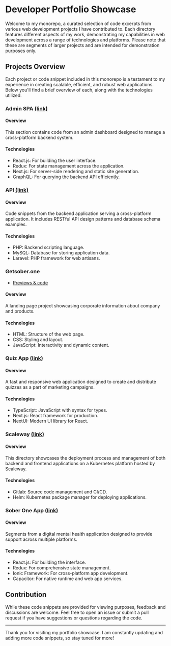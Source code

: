 # Developer Portfolio Showcase

Welcome to my monorepo, a curated selection of code excerpts from various web development projects I have contributed to. Each directory features different aspects of my work, demonstrating my capabilities in web development across a range of technologies and platforms. Please note that these are segments of larger projects and are intended for demonstration purposes only.

## Projects Overview

Each project or code snippet included in this monorepo is a testament to my experience in creating scalable, efficient, and robust web applications. Below you'll find a brief overview of each, along with the technologies utilized.

### Admin SPA [(link)](tree/main/admin-spa)

#### Overview

This section contains code from an admin dashboard designed to manage a cross-platform backend system.

#### Technologies

- React.js: For building the user interface.
- Redux: For state management across the application.
- Next.js: For server-side rendering and static site generation.
- GraphQL: For querying the backend API efficiently.

### API [(link)](tree/main/api)

#### Overview

Code snippets from the backend application serving a cross-platform application. It includes RESTful API design patterns and database schema examples.

#### Technologies

- PHP: Backend scripting language.
- MySQL: Database for storing application data.
- Laravel: PHP framework for web artisans.

### Getsober.one

- [Previews & code](getsober.one)

#### Overview

A landing page project showcasing corporate information about company and products.

#### Technologies

- HTML: Structure of the web page.
- CSS: Styling and layout.
- JavaScript: Interactivity and dynamic content.

### Quiz App [(link)](tree/main/quiz-app)

#### Overview

A fast and responsive web application designed to create and distribute quizzes as a part of marketing campaigns.

#### Technologies

- TypeScript: JavaScript with syntax for types.
- Next.js: React framework for production.
- NextUI: Modern UI library for React.

### Scaleway [(link)](tree/main/scaleway)

#### Overview

This directory showcases the deployment process and management of both backend and frontend applications on a Kubernetes platform hosted by Scaleway.

#### Technologies

- Gitlab: Source code management and CI/CD.
- Helm: Kubernetes package manager for deploying applications.

### Sober One App [(link)](tree/main/soberone-app)

#### Overview

Segments from a digital mental health application designed to provide support across multiple platforms.

#### Technologies

- React.js: For building the interface.
- Redux: For comprehensive state management.
- Ionic Framework: For cross-platform app development.
- Capacitor: For native runtime and web app services.

## Contribution

While these code snippets are provided for viewing purposes, feedback and discussions are welcome. Feel free to open an issue or submit a pull request if you have suggestions or questions regarding the code.

---

Thank you for visiting my portfolio showcase. I am constantly updating and adding more code snippets, so stay tuned for more!
